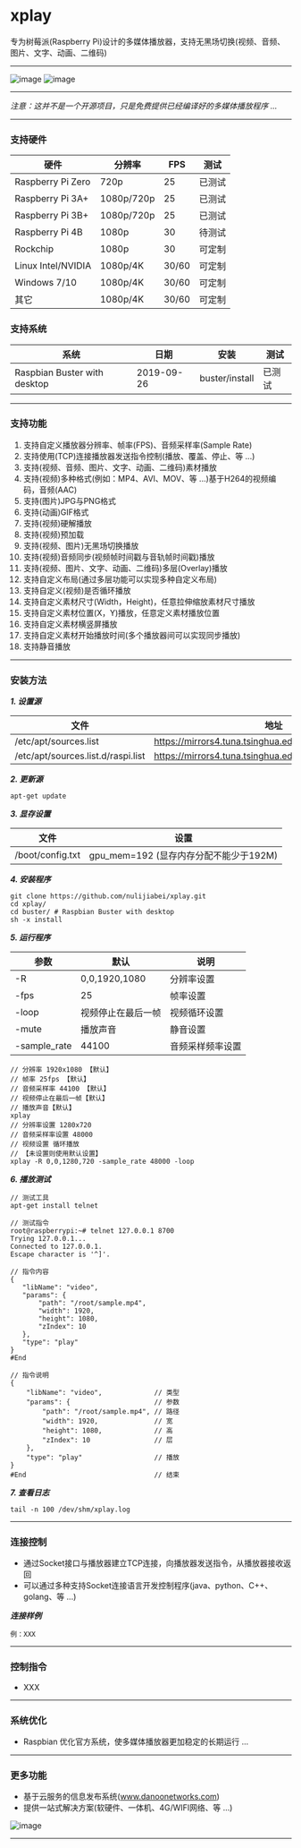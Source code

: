 # xplay

专为树莓派(Raspberry Pi)设计的多媒体播放器，支持无黑场切换(视频、音频、图片、文字、动画、二维码)

---

![image](https://github.com/nulijiabei/xplay/blob/master/images/%E6%A8%AA%E7%AB%96%E5%B1%8F.jpg)
![image](https://github.com/nulijiabei/xplay/blob/master/images/%E5%A4%9A%E5%88%86%E5%B1%8F.gif)

---

*注意：这并不是一个开源项目，只是免费提供已经编译好的多媒体播放程序 ...*

---
### 支持硬件

| 硬件 | 分辨率 | FPS | 测试 |
| --- | --- | --- | --- |
| Raspberry Pi Zero  | 720p          | 25 | 已测试 |
| Raspberry Pi 3A+   | 1080p/720p    | 25 | 已测试 |
| Raspberry Pi 3B+   | 1080p/720p    | 25 | 已测试 |
| Raspberry Pi 4B    | 1080p         | 30 | 待测试 |
| Rockchip           | 1080p         | 30 | 可定制 |
| Linux Intel/NVIDIA | 1080p/4K      | 30/60 | 可定制 |
| Windows 7/10       | 1080p/4K      | 30/60 | 可定制 |
| 其它               | 1080p/4K      | 30/60 | 可定制 |

### 支持系统

| 系统 | 日期 | 安装 | 测试 |
| --- | --- | --- | --- |
| Raspbian Buster with desktop | 2019-09-26 | buster/install | 已测试 |

---
### 支持功能

1. 支持自定义播放器分辨率、帧率(FPS)、音频采样率(Sample Rate)
2. 支持使用(TCP)连接播放器发送指令控制(播放、覆盖、停止、等 ...)
3. 支持(视频、音频、图片、文字、动画、二维码)素材播放
4. 支持(视频)多种格式(例如：MP4、AVI、MOV、等 ...)基于H264的视频编码，音频(AAC)
5. 支持(图片)JPG与PNG格式
6. 支持(动画)GIF格式
7. 支持(视频)硬解播放
8. 支持(视频)预加载
9. 支持(视频、图片)无黑场切换播放
10. 支持(视频)音频同步(视频帧时间戳与音轨帧时间戳)播放
11. 支持(视频、图片、文字、动画、二维码)多层(Overlay)播放
12. 支持自定义布局(通过多层功能可以实现多种自定义布局)
13. 支持自定义(视频)是否循环播放
14. 支持自定义素材尺寸(Width，Height)，任意拉伸缩放素材尺寸播放
15. 支持自定义素材位置(X，Y)播放，任意定义素材播放位置
16. 支持自定义素材横竖屏播放
17. 支持自定义素材开始播放时间(多个播放器间可以实现同步播放)
18. 支持静音播放

---
### 安装方法

 ***1. 设置源***
 
 | 文件 | 地址 |
 | --- | --- |
 | /etc/apt/sources.list | https://mirrors4.tuna.tsinghua.edu.cn/raspbian/raspbian/
 | /etc/apt/sources.list.d/raspi.list | https://mirrors4.tuna.tsinghua.edu.cn/raspberrypi/

 ***2. 更新源***
  ```
 apt-get update
 ```
 
 ***3. 显存设置***
 
 | 文件 | 设置 |
 | --- | --- |
 | /boot/config.txt | gpu_mem=192 (显存内存分配不能少于192M) |
 
 ***4. 安装程序***
 ```
 git clone https://github.com/nulijiabei/xplay.git
 cd xplay/
 cd buster/ # Raspbian Buster with desktop
 sh -x install
 ```
 
 ***5. 运行程序***
 
 | 参数 | 默认 |说明 |
 | --- | --- | --- |
 | -R | 0,0,1920,1080 | 分辨率设置 |
 | -fps | 25 | 帧率设置 |
 | -loop | 视频停止在最后一帧 | 视频循环设置 |
 | -mute | 播放声音 | 静音设置 |
 | -sample_rate | 44100 | 音频采样频率设置 |
 
 ```
 // 分辨率 1920x1080 【默认】
 // 帧率 25fps 【默认】
 // 音频采样率 44100 【默认】
 // 视频停止在最后一帧【默认】
 // 播放声音【默认】
 xplay
 // 分辨率设置 1280x720 
 // 音频采样率设置 48000 
 // 视频设置 循环播放
 // 【未设置则使用默认设置】
 xplay -R 0,0,1280,720 -sample_rate 48000 -loop
 ```
 
 ***6. 播放测试***
 
 ```
 // 测试工具
 apt-get install telnet
 ```
 
 ```
 // 测试指令
 root@raspberrypi:~# telnet 127.0.0.1 8700
 Trying 127.0.0.1...
 Connected to 127.0.0.1.
 Escape character is '^]'.
 
 // 指令内容
 {
    "libName": "video",
    "params": {
        "path": "/root/sample.mp4",
        "width": 1920,
        "height": 1080,
        "zIndex": 10
    },
    "type": "play"
 }
 #End
 ```
 
 ```
 // 指令说明
 {
     "libName": "video",             // 类型
     "params": {                     // 参数
         "path": "/root/sample.mp4", // 路径
         "width": 1920,              // 宽
         "height": 1080,             // 高
         "zIndex": 10                // 层
     },
     "type": "play"                  // 播放
 }
 #End                                // 结束
 ```
 
 ***7. 查看日志***
 ```
 tail -n 100 /dev/shm/xplay.log
 ```

---
### 连接控制

 * 通过Socket接口与播放器建立TCP连接，向播放器发送指令，从播放器接收返回
 * 可以通过多种支持Socket连接语言开发控制程序(java、python、C++、golang、等 ...)
 
 ***连接样例***
 ```
 例：XXX
 ```
 
---
### 控制指令

 * XXX
 
---
### 系统优化

 * Raspbian 优化官方系统，使多媒体播放器更加稳定的长期运行 ...
 
---
### 更多功能

 * 基于云服务的信息发布系统(www.danoonetworks.com)
 * 提供一站式解决方案(软硬件、一体机、4G/WIFI网络、等 ...)

![image](https://github.com/nulijiabei/xplay/blob/master/images/cherry.jpg)

 ---

